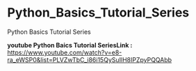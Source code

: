 # Python_Basics_Tutorial_Series
Python Basics Tutorial Series

<b> youtube Python Baics Tutorial SeriesLink :</b>  https://www.youtube.com/watch?v=e8-ra_eWSP0&list=PLVZwTbC_i86i15QySuIlH8IPZpyPQQAbb
